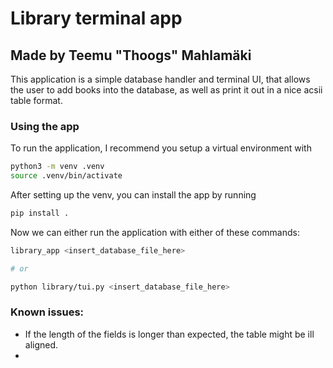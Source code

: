 # Library terminal app
## Made by Teemu "Thoogs" Mahlamäki

This application is a simple database handler and terminal UI, that allows the user to add books into the database, as well as print it out in a nice acsii table format.

### Using the app

To run the application, I recommend you setup a virtual environment with
```sh 
python3 -m venv .venv
source .venv/bin/activate
```

After setting up the venv, you can install the app by running
```sh 
pip install .
```

Now we can either run the application with either of these commands:
```sh 
library_app <insert_database_file_here>

# or 

python library/tui.py <insert_database_file_here>
```

### Known issues:

- If the length of the fields is longer than expected, the table might be ill aligned.
-

